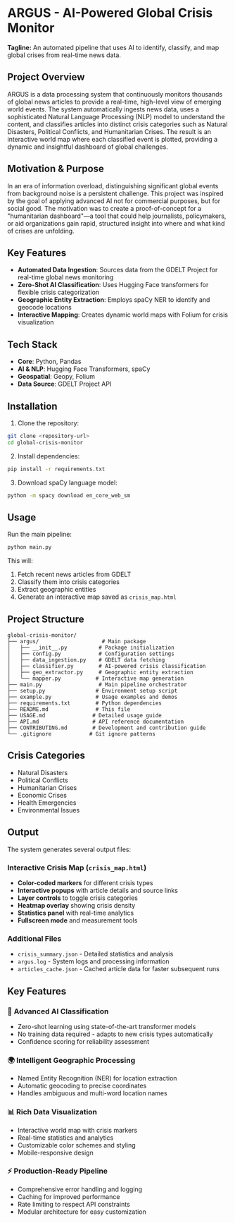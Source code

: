 # ARGUS - AI-Powered Global Crisis Monitor

**Tagline:** An automated pipeline that uses AI to identify, classify, and map global crises from real-time news data.

## Project Overview

ARGUS is a data processing system that continuously monitors thousands of global news articles to provide a real-time, high-level view of emerging world events. The system automatically ingests news data, uses a sophisticated Natural Language Processing (NLP) model to understand the content, and classifies articles into distinct crisis categories such as Natural Disasters, Political Conflicts, and Humanitarian Crises. The result is an interactive world map where each classified event is plotted, providing a dynamic and insightful dashboard of global challenges.

## Motivation & Purpose

In an era of information overload, distinguishing significant global events from background noise is a persistent challenge. This project was inspired by the goal of applying advanced AI not for commercial purposes, but for social good. The motivation was to create a proof-of-concept for a "humanitarian dashboard"—a tool that could help journalists, policymakers, or aid organizations gain rapid, structured insight into where and what kind of crises are unfolding.

## Key Features

- **Automated Data Ingestion**: Sources data from the GDELT Project for real-time global news monitoring
- **Zero-Shot AI Classification**: Uses Hugging Face transformers for flexible crisis categorization
- **Geographic Entity Extraction**: Employs spaCy NER to identify and geocode locations
- **Interactive Mapping**: Creates dynamic world maps with Folium for crisis visualization

## Tech Stack

- **Core**: Python, Pandas
- **AI & NLP**: Hugging Face Transformers, spaCy
- **Geospatial**: Geopy, Folium
- **Data Source**: GDELT Project API

## Installation

1. Clone the repository:
```bash
git clone <repository-url>
cd global-crisis-monitor
```

2. Install dependencies:
```bash
pip install -r requirements.txt
```

3. Download spaCy language model:
```bash
python -m spacy download en_core_web_sm
```

## Usage

Run the main pipeline:
```bash
python main.py
```

This will:
1. Fetch recent news articles from GDELT
2. Classify them into crisis categories
3. Extract geographic entities
4. Generate an interactive map saved as `crisis_map.html`

## Project Structure

```
global-crisis-monitor/
├── argus/                    # Main package
│   ├── __init__.py          # Package initialization
│   ├── config.py            # Configuration settings
│   ├── data_ingestion.py    # GDELT data fetching
│   ├── classifier.py        # AI-powered crisis classification
│   ├── geo_extractor.py     # Geographic entity extraction
│   └── mapper.py           # Interactive map generation
├── main.py                  # Main pipeline orchestrator
├── setup.py                # Environment setup script
├── example.py              # Usage examples and demos
├── requirements.txt        # Python dependencies
├── README.md               # This file
├── USAGE.md               # Detailed usage guide
├── API.md                 # API reference documentation
├── CONTRIBUTING.md        # Development and contribution guide
└── .gitignore            # Git ignore patterns
```

## Crisis Categories

- Natural Disasters
- Political Conflicts
- Humanitarian Crises
- Economic Crises
- Health Emergencies
- Environmental Issues

## Output

The system generates several output files:

### Interactive Crisis Map (`crisis_map.html`)
- **Color-coded markers** for different crisis types
- **Interactive popups** with article details and source links  
- **Layer controls** to toggle crisis categories
- **Heatmap overlay** showing crisis density
- **Statistics panel** with real-time analytics
- **Fullscreen mode** and measurement tools

### Additional Files
- `crisis_summary.json` - Detailed statistics and analysis
- `argus.log` - System logs and processing information
- `articles_cache.json` - Cached article data for faster subsequent runs

## Key Features

### 🤖 **Advanced AI Classification**
- Zero-shot learning using state-of-the-art transformer models
- No training data required - adapts to new crisis types automatically
- Confidence scoring for reliability assessment

### 🌍 **Intelligent Geographic Processing**
- Named Entity Recognition (NER) for location extraction
- Automatic geocoding to precise coordinates
- Handles ambiguous and multi-word location names

### 📊 **Rich Data Visualization**
- Interactive world map with crisis markers
- Real-time statistics and analytics
- Customizable color schemes and styling
- Mobile-responsive design

### ⚡ **Production-Ready Pipeline**
- Comprehensive error handling and logging
- Caching for improved performance
- Rate limiting to respect API constraints
- Modular architecture for easy customization
